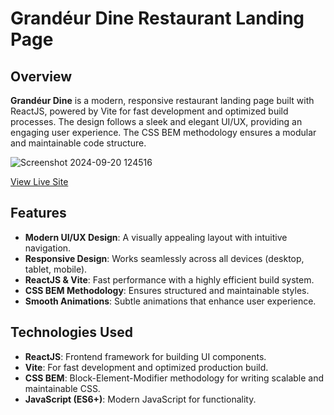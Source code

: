 # Grandéur Dine Restaurant Landing Page

## Overview

**Grandéur Dine** is a modern, responsive restaurant landing page built with ReactJS, powered by Vite for fast development and optimized build processes. The design follows a sleek and elegant UI/UX, providing an engaging user experience. The CSS BEM methodology ensures a modular and maintainable code structure.

![Screenshot 2024-09-20 124516](https://github.com/user-attachments/assets/4d33081f-ba54-4f91-8ddc-143d12b9498c)

[View Live Site]()

## Features

- **Modern UI/UX Design**: A visually appealing layout with intuitive navigation.
- **Responsive Design**: Works seamlessly across all devices (desktop, tablet, mobile).
- **ReactJS & Vite**: Fast performance with a highly efficient build system.
- **CSS BEM Methodology**: Ensures structured and maintainable styles.
- **Smooth Animations**: Subtle animations that enhance user experience.

## Technologies Used

- **ReactJS**: Frontend framework for building UI components.
- **Vite**: For fast development and optimized production build.
- **CSS BEM**: Block-Element-Modifier methodology for writing scalable and maintainable CSS.
- **JavaScript (ES6+)**: Modern JavaScript for functionality.
